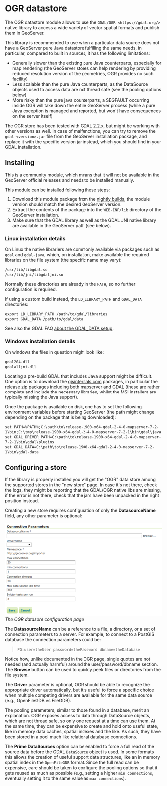 # OGR datastore

The OGR datastore module allows to use the ``GDAL/OGR <https://gdal.org/>`` native library to access a wide variety of vector spatial formats and publish them in GeoServer.

This library is recommended to use when a particular data source does not have a GeoServer pure Java datastore fulfilling the same needs, in particular, compared to built in sources, it has the following limitations:

-   Generally slower than the existing pure Java counterparts, especially for map rendering (the GeoServer stores can help rendering by providing reduced resolution version of the geometries, OGR provides no such facility)
-   Less scalable than the pure Java counterparts, as the DataSource objects used to access data are not thread safe (see the pooling options below)
-   More risky than the pure java counterparts, a SEGFAULT occurring inside OGR will take down the entire GeoServer process (while a pure Java exception is managed and reported, but won't have consequences on the server itself)

The OGR store has been tested with GDAL 2.2.x, but might be working with other versions as well. In case of malfunctions, you can try to remove the `gdal-<version>.jar` file from the GeoServer installation package, and replace it with the specific version jar instead, which you should find in your GDAL installation.

## Installing

This is a community module, which means that it will not be available in the GeoServer official releases and needs to be installed manually.

This module can be installed following these steps:

1.  Download this module package from the [nightly builds](https://build.geoserver.org/geoserver/), the module version should match the desired GeoServer version.
2.  Extract the contents of the package into the `WEB-INF/lib` directory of the GeoServer installation.
3.  Make sure that the GDAL library as well as the GDAL JNI native library are available in the GeoServer path (see below).

### Linux installation details

On Linux the native librariers are commonly available via packages such as `gdal` and `gdal-java`, which, on installation, make available the required libraries on the file system (the specific name may vary):

    /usr/lib/libgdal.so
    /usr/lib/jni/libgdaljni.so

Normally these directories are already in the `PATH`, so no further configuration is required.

If using a custom build instead, the `LD_LIBRARY_PATH` and `GDAL_DATA` directories:

    export LD_LIBRARY_PATH /path/to/gdal/libraries
    export GDAL_DATA /path/to/gdal/data

See also the GDAL FAQ [about the GDAL_DATA setup](https://trac.osgeo.org/gdal/wiki/FAQInstallationAndBuilding#HowtosetGDAL_DATAvariable).

### Windows installation details

On windows the files in question might look like:

    gdal204.dll
    gdalalljni.dll

Locating a pre-build GDAL that includes Java support might be difficult. One option is to download the [gisinternals.com](http://www.gisinternals.com/release.php) packages, in particular the release zip packages including both mapserver and GDAL (these are rather complete and include the necessary libraries, whilst the MSI installers are typically missing the Java support).

Once the package is available on disk, one has to set the following environment variables before starting GeoServer (the path might change depending on the package that is being downloaded):

    set PATH=%PATH%;C:\path\to\release-1900-x64-gdal-2-4-0-mapserver-7-2-1\bin;C:\tmp\release-1900-x64-gdal-2-4-0-mapserver-7-2-1\bin\gdal\java
    set GDAL_DRIVER_PATH=C:\path\to\release-1900-x64-gdal-2-4-0-mapserver-7-2-1\bin\gdal\plugins
    set GDAL_DATA=C:\path\to\release-1900-x64-gdal-2-4-0-mapserver-7-2-1\bin\gdal-data

## Configuring a store

If the library is properly installed you will get the "OGR" data store among the supported stores in the "new store" page. In case it's not there, check the logs, they might be reporting that the GDAL/OGR native libs are missing, if the error is not there, check that the jars have been unpacked in the right position instead.

Creating a new store requires configuration of only the **DatasourceName** field, any other parameter is optional:

![](images/store_config.png)
*The OGR datasore configuration page*

The **DatasourceName** can be a reference to a file, a directory, or a set of connection parameters to a server. For example, to connect to a PostGIS database the connection parameters could be:

> `PG:user=theUser password=thePassword dbname=theDatabase`

Notice how, unlike documented in the OGR page, single quotes are not needed (and actually harmful) around the user/password/dbname section. The **Browse** button can be used to quickly peek files or directories from the file system.

The **Driver** parameter is optional, OGR should be able to recognize the appropriate driver automatically, but it's useful to force a specific choice when multiple competing drivers are available for the same data source (e.g., OpenFileGDB vs FileGDB).

The pooling parameters, similar to those found in a database, merit an explanation. OGR exposes access to data through DataSource objects, which are not thread safe, so only one request at a time can use them. At the same time, they can be expensive to create and hold onto useful state, like in memory data caches, spatial indexes and the like. As such, they have been stored in a pool much like relational database connections.

The **Prime DataSources** option can be enabled to force a full read of the source data before the GDAL `DataSource` object is used. In some formats this allows the creation of useful support data structures, like an in memory spatial index in the `OpenFileGDB` format. Since the full read can be expensive, care should be taken to configure the pooling options so that it gets reused as much as possible (e.g., setting a higher `min connections`, eventually setting it to the same value as `max connections`).
